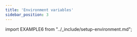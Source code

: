 ```yaml
---
title: 'Environment variables'
sidebar_position: 3
---
```


import EXAMPLE6 from "../_include/setup-environment.md";

<EXAMPLE6 />
